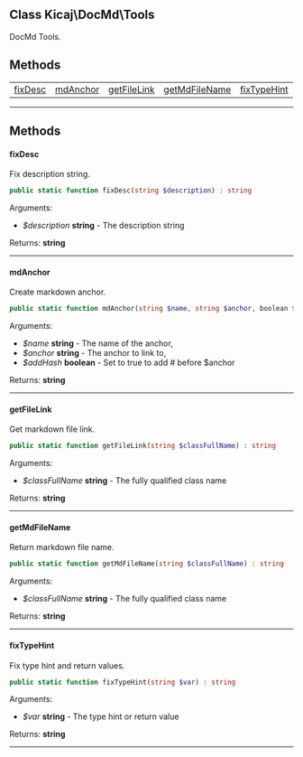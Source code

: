 ## Class Kicaj\DocMd\Tools
DocMd Tools.

## Methods

|                                  |                                  |                                  |                                  |                                  |
| -------------------------------- | -------------------------------- | -------------------------------- | -------------------------------- | -------------------------------- |
|       [fixDesc](#fixdesc)        |      [mdAnchor](#mdanchor)       |   [getFileLink](#getfilelink)    | [getMdFileName](#getmdfilename)  |   [fixTypeHint](#fixtypehint)    |

-------
## Methods
#### fixDesc
Fix description string.
```php
public static function fixDesc(string $description) : string
```
Arguments:
- _$description_ **string** - The description string

Returns: **string**

-------
#### mdAnchor
Create markdown anchor.
```php
public static function mdAnchor(string $name, string $anchor, boolean $addHash) : string
```
Arguments:
- _$name_ **string** - The name of the anchor, 
- _$anchor_ **string** - The anchor to link to, 
- _$addHash_ **boolean** - Set to true to add # before $anchor

Returns: **string**

-------
#### getFileLink
Get markdown file link.
```php
public static function getFileLink(string $classFullName) : string
```
Arguments:
- _$classFullName_ **string** - The fully qualified class name

Returns: **string**

-------
#### getMdFileName
Return markdown file name.
```php
public static function getMdFileName(string $classFullName) : string
```
Arguments:
- _$classFullName_ **string** - The fully qualified class name

Returns: **string**

-------
#### fixTypeHint
Fix type hint and return values.
```php
public static function fixTypeHint(string $var) : string
```
Arguments:
- _$var_ **string** - The type hint or return value

Returns: **string**

-------
